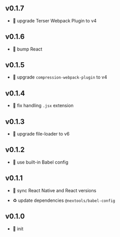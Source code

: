 ## v0.1.7

* 🐞 upgrade Terser Webpack Plugin to v4

## v0.1.6

* 🐞 bump React

## v0.1.5

* 🐞 upgrade `compression-webpack-plugin` to v4

## v0.1.4

* 🐞 fix handling `.jsx` extension

## v0.1.3

* 🐞 upgrade file-loader to v6

## v0.1.2

* 🐞 use built-in Babel config

## v0.1.1

* 🐞 sync React Native and React versions

* ♻️ update dependencies `@nextools/babel-config`

## v0.1.0

* 🐣 init

